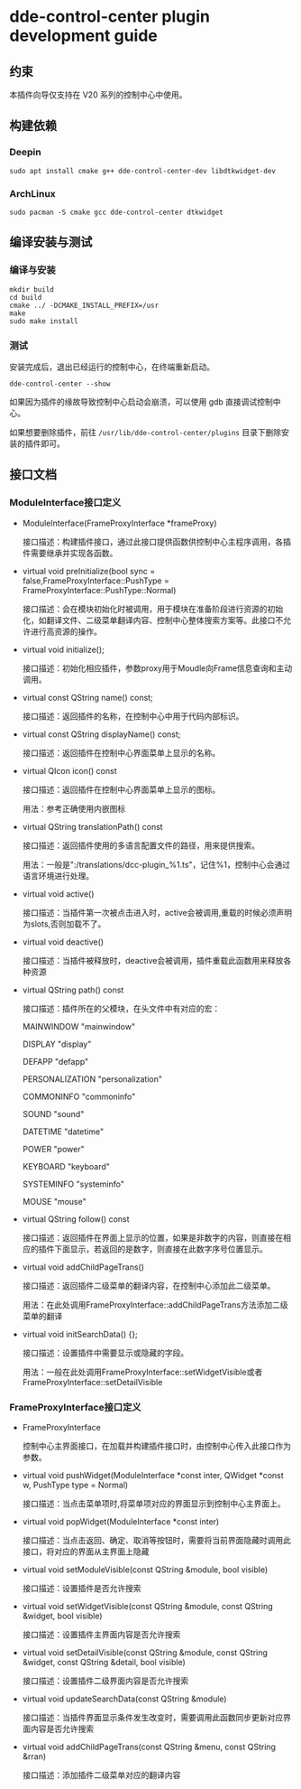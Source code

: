 # dde-control-center plugin development guide

## 约束

本插件向导仅支持在 V20 系列的控制中心中使用。

## 构建依赖

### Deepin

```shell
sudo apt install cmake g++ dde-control-center-dev libdtkwidget-dev
```

### ArchLinux

```shell
sudo pacman -S cmake gcc dde-control-center dtkwidget
```

## 编译安装与测试

### 编译与安装

```shell
mkdir build
cd build
cmake ../ -DCMAKE_INSTALL_PREFIX=/usr
make
sudo make install
```

### 测试

安装完成后，退出已经运行的控制中心，在终端重新启动。

```shell
dde-control-center --show
```

如果因为插件的缘故导致控制中心启动会崩溃，可以使用 gdb 直接调试控制中心。

如果想要删除插件，前往 `/usr/lib/dde-control-center/plugins` 目录下删除安装的插件即可。

## 接口文档

### ModuleInterface接口定义

- ModuleInterface(FrameProxyInterface *frameProxy)

  接口描述：构建插件接口，通过此接口提供函数供控制中心主程序调用，各插件需要继承并实现各函数。

- virtual void preInitialize(bool sync = false,FrameProxyInterface::PushType = FrameProxyInterface::PushType::Normal)

  接口描述：会在模块初始化时被调用，用于模块在准备阶段进行资源的初始化，如翻译文件、二级菜单翻译内容、控制中心整体搜索方案等。此接口不允许进行高资源的操作。

- virtual void initialize();

  接口描述：初始化相应插件，参数proxy用于Moudle向Frame信息查询和主动调用。

- virtual const QString name() const;

  接口描述：返回插件的名称，在控制中心中用于代码内部标识。

- virtual const QString displayName() const;

  接口描述：返回插件在控制中心界面菜单上显示的名称。

- virtual QIcon icon() const

  接口描述：返回插件在控制中心界面菜单上显示的图标。

  用法：参考正确使用内嵌图标

- virtual QString translationPath() const

  接口描述：返回插件使用的多语言配置文件的路径，用来提供搜索。

  用法：一般是":/translations/dcc-plugin_%1.ts"，记住%1，控制中心会通过语言环境进行处理。

- virtual void active()

  接口描述：当插件第一次被点击进入时，active会被调用,重载的时候必须声明为slots,否则加载不了。

- virtual void deactive()

  接口描述：当插件被释放时，deactive会被调用，插件重载此函数用来释放各种资源

- virtual QString path() const

  接口描述：插件所在的父模块，在头文件中有对应的宏：

  MAINWINDOW "mainwindow"

  DISPLAY "display"

  DEFAPP "defapp"

  PERSONALIZATION "personalization"
 
  COMMONINFO "commoninfo"
 
  SOUND "sound"

  DATETIME "datetime"
 
  POWER "power"

  KEYBOARD "keyboard"

  SYSTEMINFO "systeminfo"

  MOUSE "mouse"

- virtual QString follow() const

  接口描述：返回插件在界面上显示的位置，如果是非数字的内容，则直接在相应的插件下面显示，若返回的是数字，则直接在此数字序号位置显示。

- virtual void addChildPageTrans()

  接口描述：返回插件二级菜单的翻译内容，在控制中心添加此二级菜单。

  用法：在此处调用FrameProxyInterface::addChildPageTrans方法添加二级菜单的翻译

- virtual void initSearchData() {};

  接口描述：设置插件中需要显示或隐藏的字段。

  用法：一般在此处调用FrameProxyInterface::setWidgetVisible或者FrameProxyInterface::setDetailVisible

### FrameProxyInterface接口定义

- FrameProxyInterface

  控制中心主界面接口，在加载并构建插件接口时，由控制中心传入此接口作为参数。

- virtual void pushWidget(ModuleInterface *const inter, QWidget *const w, PushType type = Normal)

  接口描述：当点击菜单项时,将菜单项对应的界面显示到控制中心主界面上。

- virtual void popWidget(ModuleInterface *const inter)

  接口描述：当点击返回、确定、取消等按钮时，需要将当前界面隐藏时调用此接口，将对应的界面从主界面上隐藏

- virtual void setModuleVisible(const QString &module, bool visible)

  接口描述：设置插件是否允许搜索

- virtual void setWidgetVisible(const QString &module, const QString &widget, bool visible)

  接口描述：设置插件主界面内容是否允许搜索

- virtual void setDetailVisible(const QString &module, const QString &widget, const QString &detail, bool visible)

  接口描述：设置插件二级界面内容是否允许搜索

- virtual void updateSearchData(const QString &module)

  接口描述：当插件界面显示条件发生改变时，需要调用此函数同步更新对应界面内容是否允许搜索

- virtual void addChildPageTrans(const QString &menu, const QString &rran)

  接口描述：添加插件二级菜单对应的翻译内容
